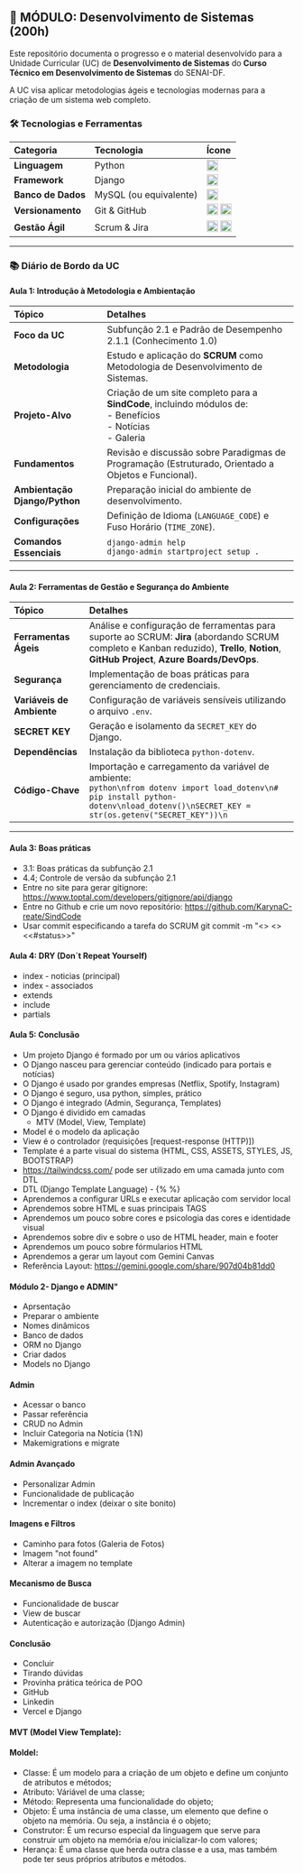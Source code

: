 ## 🚀 MÓDULO: Desenvolvimento de Sistemas (200h)

Este repositório documenta o progresso e o material desenvolvido para a Unidade Curricular (UC) de **Desenvolvimento de Sistemas** do **Curso Técnico em Desenvolvimento de Sistemas** do SENAI-DF.

A UC visa aplicar metodologias ágeis e tecnologias modernas para a criação de um sistema web completo.

### 🛠️ Tecnologias e Ferramentas

| Categoria | Tecnologia | Ícone |
| :--- | :--- | :--- |
| **Linguagem** | Python | <img src="https://img.shields.io/badge/Python-3776AB?style=flat-square&logo=python&logoColor=white" alt="Python" height="20"/> |
| **Framework** | Django | <img src="https://img.shields.io/badge/Django-092E20?style=flat-square&logo=django&logoColor=white" alt="Django" height="20"/> |
| **Banco de Dados** | MySQL (ou equivalente) | <img src="https://img.shields.io/badge/MySQL-4479A1?style=flat-square&logo=mysql&logoColor=white" alt="MySQL" height="20"/> |
| **Versionamento** | Git & GitHub | <img src="https://img.shields.io/badge/Git-F05032?style=flat-square&logo=git&logoColor=white" alt="Git" height="20"/> <img src="https://img.shields.io/badge/GitHub-100000?style=flat-square&logo=github&logoColor=white" alt="GitHub" height="20"/> |
| **Gestão Ágil** | Scrum & Jira | <img src="https://img.shields.io/badge/Scrum-004A7F?style=flat-square&logo=scrumalliance&logoColor=white" alt="Scrum" height="20"/> <img src="https://img.shields.io/badge/Jira-0052CC?style=flat-square&logo=jira&logoColor=white" alt="Jira" height="20"/> |

---

### 📚 Diário de Bordo da UC

#### **Aula 1: Introdução à Metodologia e Ambientação**

| Tópico | Detalhes |
| :--- | :--- |
| **Foco da UC** | Subfunção 2.1 e Padrão de Desempenho 2.1.1 (Conhecimento 1.0) |
| **Metodologia** | Estudo e aplicação do **SCRUM** como Metodologia de Desenvolvimento de Sistemas. |
| **Projeto-Alvo** | Criação de um site completo para a **SindCode**, incluindo módulos de: <br> - Benefícios <br> - Notícias <br> - Galeria |
| **Fundamentos** | Revisão e discussão sobre Paradigmas de Programação (Estruturado, Orientado a Objetos e Funcional). |
| **Ambientação Django/Python** | Preparação inicial do ambiente de desenvolvimento. |
| **Configurações** | Definição de Idioma (`LANGUAGE_CODE`) e Fuso Horário (`TIME_ZONE`). |
| **Comandos Essenciais** | `django-admin help` <br> `django-admin startproject setup .` |

---

#### **Aula 2: Ferramentas de Gestão e Segurança do Ambiente**

| Tópico | Detalhes |
| :--- | :--- |
| **Ferramentas Ágeis** | Análise e configuração de ferramentas para suporte ao SCRUM: **Jira** (abordando SCRUM completo e Kanban reduzido), **Trello**, **Notion**, **GitHub Project**, **Azure Boards/DevOps**. |
| **Segurança** | Implementação de boas práticas para gerenciamento de credenciais. |
| **Variáveis de Ambiente** | Configuração de variáveis sensíveis utilizando o arquivo `.env`. |
| **SECRET KEY** | Geração e isolamento da `SECRET_KEY` do Django. |
| **Dependências** | Instalação da biblioteca `python-dotenv`. |
| **Código-Chave** | Importação e carregamento da variável de ambiente: <br>```python\nfrom dotenv import load_dotenv\n# pip install python-dotenv\nload_dotenv()\nSECRET_KEY = str(os.getenv("SECRET_KEY"))\n``` |

---

#### **Aula 3: Boas práticas**

- 3.1: Boas práticas da subfunção 2.1
- 4.4; Controle de versão da subfunção 2.1
- Entre no site para gerar gitignore: https://www.toptal.com/developers/gitignore/api/django
- Entre no Github e crie um novo repositório: https://github.com/KarynaC-reate/SindCode
- Usar commit especificando a tarefa do SCRUM git commit -m "<<codigo-task>> <<mensagem>> <<#status>>"

#### **Aula 4: DRY (Don´t Repeat Yourself)**

- index - noticias (principal)
- index - associados
- extends
- include
- partials

#### **Aula 5: Conclusão**

- Um projeto Django é formado por um ou vários aplicativos
- O Django nasceu para gerenciar conteúdo (indicado para portais e notícias) 
- O Django é usado por grandes empresas (Netflix, Spotify, Instagram)
- O Django é seguro, usa python, simples, prático
- O Django é integrado (Admin, Segurança, Templates)
- O Django é dividido em camadas
  - MTV (Model, View, Template) 
- Model é o modelo da aplicação
- View é o controlador (requisições [request-response (HTTP)])
- Template é a parte visual do sistema (HTML, CSS, ASSETS, STYLES, JS, BOOTSTRAP)
- https://tailwindcss.com/ pode ser utilizado em uma camada junto com DTL
- DTL (Django Template Language) - {%    %}
- Aprendemos a configurar URLs e executar aplicação com servidor local
- Aprendemos sobre HTML e suas principais TAGS
- Aprendemos um pouco sobre cores e psicologia das cores e identidade visual
- Aprendemos sobre div e sobre o uso de HTML header, main e footer
- Aprendemos um pouco sobre fórmularios HTML
- Aprendemos a gerar um layout com Gemini Canvas
- Referência Layout: https://gemini.google.com/share/907d04b81dd0

#### **Módulo 2- Django e ADMIN"**

- Aprsentação
- Preparar o ambiente
- Nomes dinâmicos
- Banco de dados
- ORM no Django
- Criar dados
- Models no Django

#### **Admin**

- Acessar o banco
- Passar referência
- CRUD no Admin
- Incluir Categoria na Notícia (1:N)
- Makemigrations e migrate

#### **Admin Avançado**

- Personalizar Admin
- Funcionalidade de publicação
- Incrementar o index (deixar o site bonito)

#### **Imagens e Filtros**

- Caminho para fotos (Galeria de Fotos)
- Imagem "not found"
- Alterar a imagem no template

#### **Mecanismo de Busca**

- Funcionalidade de buscar
- View de buscar
- Autenticação e autorização (Django Admin)

#### **Conclusão**

- Concluir
- Tirando dúvidas
- Provinha prática teórica de POO
- GitHub
- Linkedin
- Vercel e Django

#### **MVT (Model View Template):**

#### Moldel:

- Classe: É um modelo para a criação de um objeto e define um conjunto de atributos e métodos;
- Atributo: Váriável de uma classe;
- Método: Representa uma funcionalidade do objeto;
- Objeto: É uma instância de uma classe, um elemento que define o objeto na memória. Ou seja, a instância é o objeto;
- Construtor: É um recurso especial da linguagem que serve para construir um objeto na memória e/ou inicializar-lo com valores;
- Herança: É uma classe que herda outra classe e a usa, mas também pode ter seus próprios atributos e métodos.
